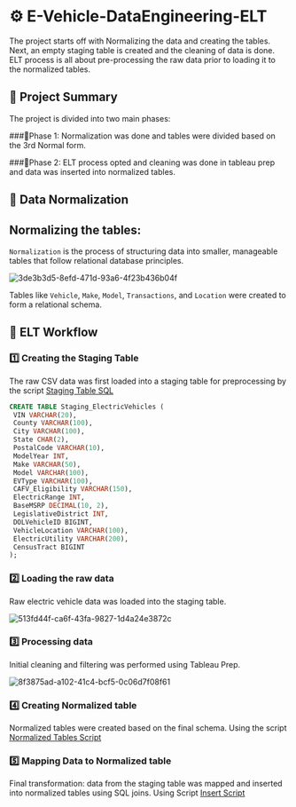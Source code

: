 # ⚙️ E-Vehicle-DataEngineering-ELT

The project starts off with Normalizing the data and creating the tables. Next, an empty staging table is created and the cleaning of data is done. ELT process is all about pre-processing the raw data prior to loading it to the normalized tables. 

## 📌 Project Summary

The project is divided into two main phases:

###🔹Phase 1: 
Normalization was done and tables were divided based on the 3rd Normal form.​

###🔹Phase 2: 
ELT process opted and cleaning was done in tableau prep and data was inserted into normalized tables.

## 🧱 Data Normalization
## Normalizing the tables:
`Normalization` is the process of structuring data into smaller, manageable tables that follow relational database principles.​

![3de3b3d5-8efd-471d-93a6-4f23b436b04f](https://github.com/user-attachments/assets/ef6289c8-ab37-4dc5-a6ef-b8d70d4d36f7)

Tables like `Vehicle`, `Make`, `Model`, `Transactions`, and `Location` were created to form a relational schema.

## 🔁 ELT Workflow
### 1️⃣ Creating the Staging Table
   The raw CSV data was first loaded into a staging table for preprocessing by the script [Staging Table SQL](Staging_table.sql)
   ```sql
CREATE TABLE Staging_ElectricVehicles (
    VIN VARCHAR(20),
    County VARCHAR(100),
    City VARCHAR(100),
    State CHAR(2),
    PostalCode VARCHAR(10),
    ModelYear INT,
    Make VARCHAR(50),
    Model VARCHAR(100),
    EVType VARCHAR(100),
    CAFV_Eligibility VARCHAR(150),
    ElectricRange INT,
    BaseMSRP DECIMAL(10, 2),
    LegislativeDistrict INT,
    DOLVehicleID BIGINT,
    VehicleLocation VARCHAR(100),
    ElectricUtility VARCHAR(200),
    CensusTract BIGINT
);
```
### 2️⃣ Loading the raw data
   Raw electric vehicle data was loaded into the staging table.
   
   ![513fd44f-ca6f-43fa-9827-1d4a24e3872c](https://github.com/user-attachments/assets/2004a4ea-9657-4f7e-9ff0-5e0ac8482d6c)
   
### 3️⃣ Processing data
   Initial cleaning and filtering was performed using Tableau Prep.
   
   ![8f3875ad-a102-41c4-bcf5-0c06d7f08f61](https://github.com/user-attachments/assets/550a3e8f-36d7-4aa7-bf24-ed1b34f37aaf)
   
### 4️⃣ Creating Normalized table
   Normalized tables were created based on the final schema. Using the script [Normalized Tables Script](Normalized_tables.sql)
### 5️⃣ Mapping Data to Normalized table
   Final transformation: data from the staging table was mapped and inserted into normalized tables using SQL joins. Using Script [Insert Script](Insert_data_from_staging.sql)
